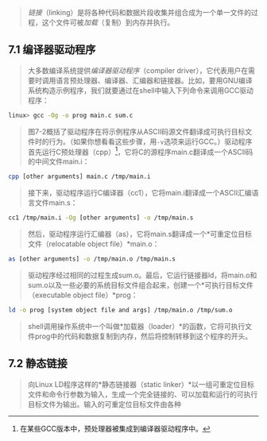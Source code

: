 > *链接*（linking）是将各种代码和数据片段收集并组合成为一个单一文件的过程，这个文件可被*加载*（复制）到内存并执行。

## 7.1 编译器驱动程序
> 大多数编译系统提供*编译器驱动程序*（compiler driver），它代表用户在需要时调用语言预处理器、编译器、汇编器和链接器。比如，要用GNU编译系统构造示例程序，我们就要通过在shell中输入下列命令来调用GCC驱动程序：

``` bash
linux> gcc -Og -o prog main.c sum.c
```

> 图7-2概括了驱动程序在将示例程序从ASCII码源文件翻译成可执行目标文件时的行为。（如果你想看看这些步骤，用`-v`选项来运行GCC。）驱动程序首先运行C预处理器（cpp）[^1]，它将C的源程序main.c翻译成一个ASCII码的中间文件main.i：

``` bash
cpp [other arguments] main.c /tmp/main.i
```

> 接下来，驱动程序运行C编译器（cc1），它将main.i翻译成一个ASCII汇编语言文件main.s：

``` bash
cc1 /tmp/main.i -Og [other arguments] -o /tmp/main.s
```

> 然后，驱动程序运行汇编器（as），它将main.s翻译成一个*可重定位目标文件（relocatable object file）*main.o：

``` bash
as [other arguments] -o /tmp/main.o /tmp/main.s
```

> 驱动程序经过相同的过程生成sum.o。最后，它运行链接器ld，将main.o和sum.o以及一些必要的系统目标文件组合起来，创建一个*可执行目标文件（executable object file）*prog：

``` bash
ld -o prog [system object file and args] /tmp/main.o /tmp/sum.o
```

> shell调用操作系统中一个叫做*加载器（loader）*的函数，它将可执行文件prog中的代码和数据复制到内存，然后将控制转移到这个程序的开头。

## 7.2 静态链接
> 向Linux LD程序这样的*静态链接器（static linker）*以一组可重定位目标文件和命令行参数为输入，生成一个完全链接的、可以加载和运行的可执行目标文件为输出。输入的可重定位目标文件由各种




[^1]: 在某些GCC版本中，预处理器被集成到编译器驱动程序中。
